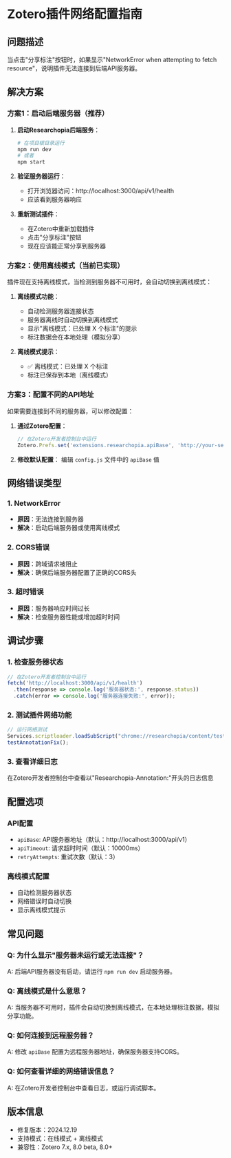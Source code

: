 # Zotero插件网络配置指南

## 问题描述
当点击"分享标注"按钮时，如果显示"NetworkError when attempting to fetch resource"，说明插件无法连接到后端API服务器。

## 解决方案

### 方案1：启动后端服务器（推荐）

1. **启动Researchopia后端服务**：
   ```bash
   # 在项目根目录运行
   npm run dev
   # 或者
   npm start
   ```

2. **验证服务器运行**：
   - 打开浏览器访问：http://localhost:3000/api/v1/health
   - 应该看到服务器响应

3. **重新测试插件**：
   - 在Zotero中重新加载插件
   - 点击"分享标注"按钮
   - 现在应该能正常分享到服务器

### 方案2：使用离线模式（当前已实现）

插件现在支持离线模式，当检测到服务器不可用时，会自动切换到离线模式：

1. **离线模式功能**：
   - 自动检测服务器连接状态
   - 服务器离线时自动切换到离线模式
   - 显示"离线模式：已处理 X 个标注"的提示
   - 标注数据会在本地处理（模拟分享）

2. **离线模式提示**：
   - ✅ 离线模式：已处理 X 个标注
   - 标注已保存到本地（离线模式）

### 方案3：配置不同的API地址

如果需要连接到不同的服务器，可以修改配置：

1. **通过Zotero配置**：
   ```javascript
   // 在Zotero开发者控制台中运行
   Zotero.Prefs.set('extensions.researchopia.apiBase', 'http://your-server:port/api/v1', true);
   ```

2. **修改默认配置**：
   编辑 `config.js` 文件中的 `apiBase` 值

## 网络错误类型

### 1. NetworkError
- **原因**：无法连接到服务器
- **解决**：启动后端服务器或使用离线模式

### 2. CORS错误
- **原因**：跨域请求被阻止
- **解决**：确保后端服务器配置了正确的CORS头

### 3. 超时错误
- **原因**：服务器响应时间过长
- **解决**：检查服务器性能或增加超时时间

## 调试步骤

### 1. 检查服务器状态
```javascript
// 在Zotero开发者控制台中运行
fetch('http://localhost:3000/api/v1/health')
  .then(response => console.log('服务器状态:', response.status))
  .catch(error => console.log('服务器连接失败:', error));
```

### 2. 测试插件网络功能
```javascript
// 运行网络测试
Services.scriptloader.loadSubScript("chrome://researchopia/content/test-annotation-fix.js");
testAnnotationFix();
```

### 3. 查看详细日志
在Zotero开发者控制台中查看以"Researchopia-Annotation:"开头的日志信息

## 配置选项

### API配置
- `apiBase`: API服务器地址（默认：http://localhost:3000/api/v1）
- `apiTimeout`: 请求超时时间（默认：10000ms）
- `retryAttempts`: 重试次数（默认：3）

### 离线模式配置
- 自动检测服务器状态
- 网络错误时自动切换
- 显示离线模式提示

## 常见问题

### Q: 为什么显示"服务器未运行或无法连接"？
A: 后端API服务器没有启动，请运行 `npm run dev` 启动服务器。

### Q: 离线模式是什么意思？
A: 当服务器不可用时，插件会自动切换到离线模式，在本地处理标注数据，模拟分享功能。

### Q: 如何连接到远程服务器？
A: 修改 `apiBase` 配置为远程服务器地址，确保服务器支持CORS。

### Q: 如何查看详细的网络错误信息？
A: 在Zotero开发者控制台中查看日志，或运行调试脚本。

## 版本信息
- 修复版本：2024.12.19
- 支持模式：在线模式 + 离线模式
- 兼容性：Zotero 7.x, 8.0 beta, 8.0+
